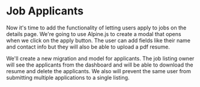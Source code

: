 # Job Applicants

Now it's time to add the functionality of letting users apply to jobs on the details page. We're going to use Alpine.js to create a modal that opens when we click on the apply button. The user can add fields like their name and contact info but they will also be able to upload a pdf resume.

We'll create a new migration and model for applicants. The job listing owner will see the applicants from the dashboard and will be able to download the resume and delete the applicants. We also will prevent the same user from submitting multiple applications to a single listing.